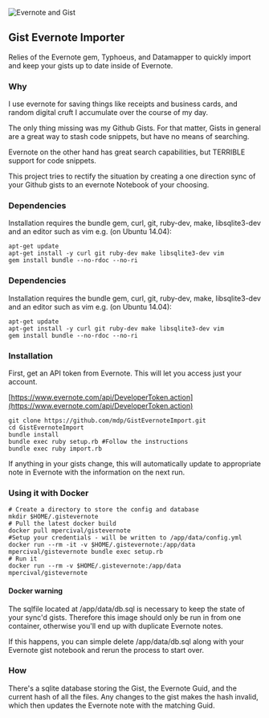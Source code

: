![Evernote and Gist](http://i.imgur.com/AF5OsTQ.png)
## Gist Evernote Importer

Relies of the Evernote gem, Typhoeus, and Datamapper to quickly import and
keep your gists up to date inside of Evernote.

### Why

I use evernote for saving things like receipts and business cards, and random
digital cruft I accumulate over the course of my day.

The only thing missing was my Github Gists. For that matter, Gists in general
are a great way to stash code snippets, but have no means of searching.

Evernote on the other hand has great search capabilities, but TERRIBLE support
for code snippets.

This project tries to rectify the situation by creating a one direction sync of
your Github gists to an evernote Notebook of your choosing.

### Dependencies

Installation requires the bundle gem, curl, git, ruby-dev, make, libsqlite3-dev and an editor such as vim e.g. (on Ubuntu 14.04):

    apt-get update
    apt-get install -y curl git ruby-dev make libsqlite3-dev vim
    gem install bundle --no-rdoc --no-ri

### Dependencies

Installation requires the bundle gem, curl, git, ruby-dev, make, libsqlite3-dev and an editor such as vim e.g. (on Ubuntu 14.04):

    apt-get update
    apt-get install -y curl git ruby-dev make libsqlite3-dev vim
    gem install bundle --no-rdoc --no-ri

### Installation

First, get an API token from Evernote. This will let you access just your account.

[https://www.evernote.com/api/DeveloperToken.action](https://www.evernote.com/api/DeveloperToken.action)

    git clone https://github.com/mdp/GistEvernoteImport.git
    cd GistEvernoteImport
    bundle install
    bundle exec ruby setup.rb #Follow the instructions
    bundle exec ruby import.rb

If anything in your gists change, this will automatically update to appropriate
note in Evernote with the information on the next run.

### Using it with Docker

```
# Create a directory to store the config and database
mkdir $HOME/.gistevernote
# Pull the latest docker build
docker pull mpercival/gistevernote
#Setup your credentials - will be written to /app/data/config.yml
docker run --rm -it -v $HOME/.gistevernote:/app/data mpercival/gistevernote bundle exec setup.rb
# Run it
docker run --rm -v $HOME/.gistevernote:/app/data mpercival/gistevernote
```

#### Docker warning

The sqlfile located at /app/data/db.sql is necessary to keep the state of your sync'd gists.
Therefore this image should only be run in from one container, otherwise you'll
end up with duplicate Evernote notes.

If this happens, you can simple delete /app/data/db.sql along with your Evernote
gist notebook and rerun the process to start over.

### How

There's a sqlite database storing the Gist, the Evernote Guid, and the current
hash of all the files. Any changes to the gist makes the hash invalid, which
then updates the Evernote note with the matching Guid.
